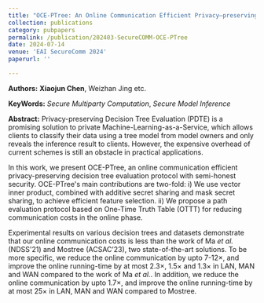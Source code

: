 ```yaml
---
title: "OCE-PTree: An Online Communication Efficient Privacy–preserving Decision Tree Evaluation (ACCEPTED)"
collection: publications
category: pubpapers
permalink: /publication/202403-SecureCOMM-OCE-PTree
date: 2024-07-14
venue: 'EAI SecureComm 2024'
paperurl: ''

---
```

**Authors:**  **Xiaojun Chen**, Weizhan Jing etc.

**KeyWords:** *Secure Multiparty Computation*, *Secure Model Inference*

**Abstract:** Privacy-preserving Decision Tree
Evaluation (PDTE) is a promising solution to private Machine-Learning-as-a-Service, which allows clients to classify their data using a tree model from model owners and only reveals the inference result to clients. However, the expensive overhead of current schemes is still an obstacle in practical applications.

In this work, we present OCE-PTree, an online communication efficient privacy-preserving decision tree evaluation protocol with semi-honest security. OCE-PTree's main contributions are two-fold: i) We use vector inner product, combined with additive secret sharing and mask secret sharing, to achieve efficient feature selection. ii) We propose a path evaluation protocol based on One-Time Truth Table (OTTT) for reducing communication costs in the online phase.

Experimental results on various decision trees and datasets demonstrate that our online communication costs is less than the work of Ma $\textit{et al.}$ (NDSS'21) and Mostree (ACSAC’23), two state-of-the-art solutions. To be more specific, we reduce the online communication by upto 7-12$\times$, and improve the online running-time by at most 2.3$\times$, 1.5$\times$ and 1.3$\times$ in LAN, MAN and WAN compared to the work of Ma $\textit{et al.}$. In addition, we reduce the online communication by upto 1.7$\times$, and improve the online running-time by at most 25$\times$ in LAN, MAN and WAN compared to Mostree.
